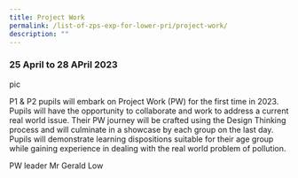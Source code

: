 ```yaml
---
title: Project Work
permalink: /list-of-zps-exp-for-lower-pri/project-work/
description: ""
---
```

### **25 April to 28 APril 2023**

pic

P1 & P2 pupils will embark on Project Work (PW) for the first time in 2023. Pupils will have the opportunity to collaborate and work to address a current real world issue. Their PW journey will be crafted using the Design Thinking process and will culminate in a showcase by each group on the last day. Pupils will demonstrate learning dispositions suitable for their age group while gaining experience in dealing with the real world problem of pollution.

PW leader Mr Gerald Low